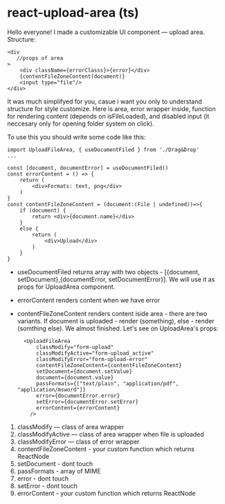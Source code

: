 # react-upload-area (ts)
Hello everyone!
I made a customizable UI component — upload area. 
Structure:


    <div 
       //props of area
    >
        <div className={errorClasss}>{error}</div>
        {contentFileZoneContent(document)}
        <input type="file"/>
    </div>
    
It was much simplifyed for you, casue i want you only to understand structure for style customize. Here is area, error wrapper inside, function for 
rendering content (depends on isFileLoaded), and disabled input (it neccesary only for opening folder system on click).

To use this you should write some code like this: 

    import UploadFileArea, { useDocumentFiled } from './Drag&Drop'
    ...
  
    const [document, documentError] = useDocumentFiled()
    const errorContent = () => {
        return (
            <div>Formats: text, png</div>
        )
    }
    const contentFileZoneContent = (document:(File | undefined))=>{
        if (document) {
            return <div>{document.name}</div>
        }
        else {
            return (
                <div>Upload</div>
            )
        }
    }
    
* useDocumentFiled returns array with two objects - [{document, setDocument},{documentError, setDocumentError}]. We will use it as props for UploadArea component.
* errorContent renders content when we have error
* contentFileZoneContent renders content iside area - there are two variants. If document is uploaded - render (something), else - render (somthing else).
We almost finished. Let's see on UploadArea's props:

        <UploadFileArea
            classModify="form-upload"
            classModifyActive="form-upload_active"
            classModifyError="form-upload-error"
            contentFileZoneContent={contentFileZoneContent}
            setDocument={document.setValue}
            document={document.value}
            passFormats={["text/plain", "application/pdf", "application/msword"]}
            error={documentError.error}
            setError={documentError.setError}
            errorContent={errorContent}
          />
 
 1. classModify — class of area wrapper
 2. classModifyActive — class of area wrapper when file is uploaded
 3. classModifyError — class of error wrapper
 4. contentFileZoneContent - your custom function which returns ReactNode
 5. setDocument - dont touch
 6. passFormats - array of MIME
 7. error - dont touch
 8. setError - dont touch
 9. errorContent - your custom function which returns ReactNode
 
